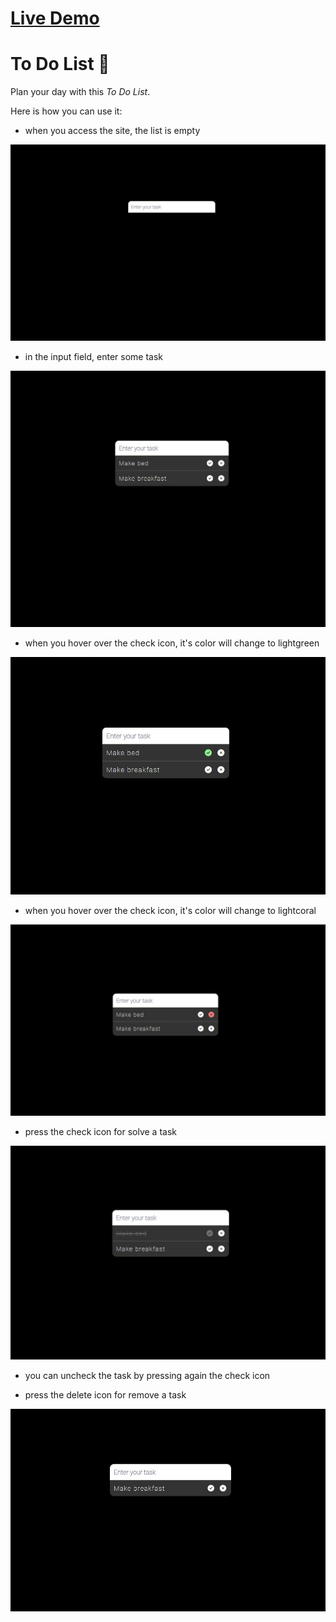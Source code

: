 # [Live Demo](https://rusdiana97.github.io/to-do-list.github.io/)

# To Do List :pencil:

Plan your day with this *To Do List*.

Here is how you can use it:
- when you access the site, the list is empty

![1](images/1.jpg)

- in the input field, enter some task

![2](images/2.jpg)

- when you hover over the check icon, it's color will change to lightgreen

![3](images/3.jpg)

- when you hover over the check icon, it's color will change to lightcoral

![4](images/4.jpg)

- press the check icon for solve a task

![5](images/5.jpg)

- you can uncheck the task by pressing again the check icon

- press the delete icon for remove a task

![6](images/6.jpg)

